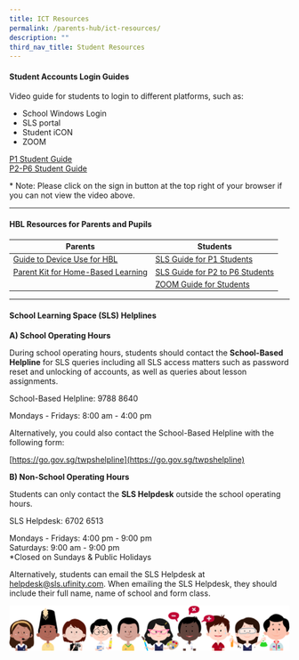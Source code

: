 ```yaml
---
title: ICT Resources
permalink: /parents-hub/ict-resources/
description: ""
third_nav_title: Student Resources
---
```

#### Student Accounts Login Guides

Video guide for students to login to different platforms, such as:

* School Windows Login
* SLS portal
* Student iCON
* ZOOM

[P1 Student Guide](https://drive.google.com/file/d/1jFykLvHyFWK78W5zL1frL9jMS3DYQxzr/view)
<br>
[P2-P6 Student Guide](https://drive.google.com/file/d/1NrTdjYgxLQlnTbuzj3LZhSe2Zvm62Hga/view)

\* Note: Please click on the sign in button at the top right of your browser if you can not view the video above.
<hr>

#### HBL Resources for Parents and Pupils

| Parents | Students | 
| -------- | -------- | 
| [Guide to Device Use for HBL](/files/ICT%20Resources/deviceuseguide_hbl_2.pdf)     | [SLS Guide for P1 Students](/files/ICT%20Resources/slsguide_p1.pdf)     | 
| [Parent Kit for Home-Based Learning](/files/ICT%20Resources/parentkit_hbl.pdf)     | [SLS Guide for P2 to P6 Students](/files/ICT%20Resources/slsguide_p2_p6.pdf)    | 
|     | [ZOOM Guide for Students](/files/ICT%20Resources/zoomguide_student.pdf)    | 


<hr>

#### School Learning Space (SLS) Helplines

**A) School Operating Hours**

During school operating hours, students should contact the **School-Based Helpline** for SLS queries including all SLS access matters such as password reset and unlocking of accounts, as well as queries about lesson assignments.

School-Based Helpline: 9788 8640

Mondays - Fridays: 8:00 am - 4:00 pm

Alternatively, you could also contact the School-Based Helpline with the following form:

[https://go.gov.sg/twpshelpline](https://go.gov.sg/twpshelpline)

**B) Non-School Operating Hours**

Students can only contact the **SLS Helpdesk** outside the school operating hours.

SLS Helpdesk: 6702 6513

Mondays - Fridays: 4:00 pm - 9:00 pm  
Saturdays: 9:00 am - 9:00 pm  
\*Closed on Sundays &amp; Public Holidays

Alternatively, students can email the SLS Helpdesk at [helpdesk@sls.ufinity.com](mailto:helpdesk@sls.ufinity.com). When emailing the SLS Helpdesk, they should include their full name, name of school and form class.

![](/images/kids.png)